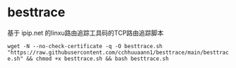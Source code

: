 # besttrace
基于 ipip.net 的linxu路由追踪工具码的TCP路由追踪脚本

`wget -N --no-check-certificate -q -O besttrace.sh "https://raw.githubusercontent.com/cchhuuaann1/besttrace/main/besttrace.sh" && chmod +x besttrace.sh && bash besttrace.sh`
